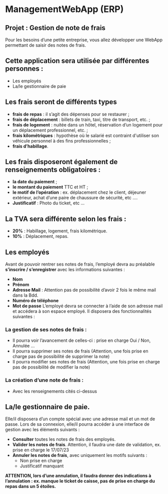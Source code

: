 # ManagementWebApp (ERP)

## Projet : Gestion de note de frais
Pour les besoins d’une petite entreprise, vous allez développer une WebApp
permettant de saisir des notes de frais.
## Cette application sera utilisée par différentes personnes :
- Les employés
- La/le gestionnaire de paie
## Les frais seront de différents types
- **frais de repas** : il s’agit des dépenses pour se restaurer ;
- **frais de déplacement** : billets de train, taxi, titre de transport, etc. ;
- **frais de logement** : nuitée dans un hôtel, réservation d’un logement pour un
déplacement professionnel, etc. ;
- **frais kilométriques** : hypothèse où le salarié est contraint d'utiliser son véhicule
personnel à des fins professionnelles ;
- **frais d’habillage**.
## Les frais disposeront également de renseignements obligatoires :
- **la date du paiement** ;
- **le montant du paiement** TTC et HT ;
- **le motif de l’opération** : ex. déplacement chez le client, déjeuner extérieur, achat d’une paire de chaussure de sécurité, etc ….
- **Justificatif** : Photo du ticket, etc …
## La TVA sera différente selon les frais :
- **20%** : Habillage, logement, frais kilométrique.
- **10%** : Déplacement, repas.
## Les employés
Avant de pouvoir rentrer ses notes de frais, l’employé devra au préalable **s’inscrire / s’enregistrer** avec les informations suivantes :
- **Nom**
- **Prénom**
- **Adresse Mail** : Attention pas de possibilité d’avoir 2 fois le même mail dans la Bdd.
- **Numéro de téléphone**
- **Mot de passe**
L’employé devra se connecter à l’aide de son adresse mail et accédera à son espace employé. Il disposera des fonctionnalités suivantes :
### La gestion de ses notes de frais :
- Il pourra voir l’avancement de celles-ci : prise en charge Oui / Non, Annulée …
- Il pourra supprimer ses notes de frais (Attention, une fois prise en charge pas de possibilité de supprimer la note)
- Il pourra modifier ses notes de frais (Attention, une fois prise en charge pas de possibilité de modifier la note)
### La création d’une note de frais :
- Avec les renseignements cités ci-dessus
## La/le gestionnaire de paie.
Elle/il disposera d’un compte spécial avec une adresse mail et un mot de passe. Lors de sa connexion, elle/il pourra accéder à une interface de gestion avec les éléments suivants :
- **Consulter** toutes les notes de frais des employés.
- **Valider les notes de frais**. Attention, il faudra une date de validation, ex. prise en charge le 17/07/23
- **Annuler les notes de frais**, avec uniquement les motifs suivants :
  + Non prise en charge
  + Justificatif manquant

**ATTENTION, lors d’une annulation, il faudra donner des indications à l’annulation : ex. manque le ticket de caisse, pas de prise en charge du repas dans un 5 étoiles.**
